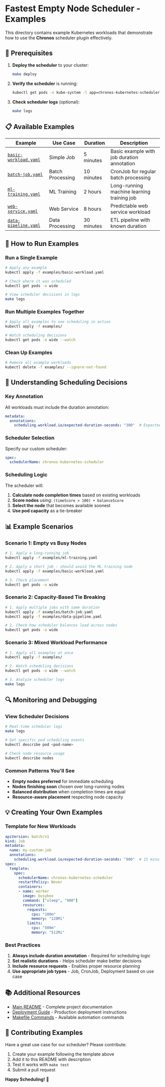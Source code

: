 # Fastest Empty Node Scheduler - Examples

This directory contains example Kubernetes workloads that demonstrate how to use the **Chronos** scheduler plugin effectively.

## 🎯 Prerequisites

1. **Deploy the scheduler** to your cluster:
   ```bash
   make deploy
   ```

2. **Verify the scheduler** is running:
   ```bash
   kubectl get pods -n kube-system -l app=chronos-kubernetes-scheduler
   ```

3. **Check scheduler logs** (optional):
   ```bash
   make logs
   ```

## 📋 Available Examples

| Example | Use Case | Duration | Description |
|---------|----------|----------|-------------|
| [`basic-workload.yaml`](./basic-workload.yaml) | Simple Job | 5 minutes | Basic example with job duration annotation |
| [`batch-job.yaml`](./batch-job.yaml) | Batch Processing | 10 minutes | CronJob for regular batch processing |
| [`ml-training.yaml`](./ml-training.yaml) | ML Training | 2 hours | Long-running machine learning training job |
| [`web-service.yaml`](./web-service.yaml) | Web Service | 8 hours | Predictable web service workload |
| [`data-pipeline.yaml`](./data-pipeline.yaml) | Data Processing | 30 minutes | ETL pipeline with known duration |

## 🚀 How to Run Examples

### Run a Single Example
```bash
# Apply any example
kubectl apply -f examples/basic-workload.yaml

# Check where it was scheduled
kubectl get pods -o wide

# View scheduler decisions in logs
make logs
```

### Run Multiple Examples Together
```bash
# Apply all examples to see scheduling in action
kubectl apply -f examples/

# Watch scheduling decisions
kubectl get pods -o wide --watch
```

### Clean Up Examples
```bash
# Remove all example workloads
kubectl delete -f examples/ --ignore-not-found
```

## 🎯 Understanding Scheduling Decisions

### Key Annotation
All workloads must include the duration annotation:
```yaml
metadata:
  annotations:
    scheduling.workload.io/expected-duration-seconds: "300"  # Expected runtime in seconds
```

### Scheduler Selection
Specify our custom scheduler:
```yaml
spec:
  schedulerName: chronos-kubernetes-scheduler
```

### Scheduling Logic
The scheduler will:
1. **Calculate node completion times** based on existing workloads
2. **Score nodes** using: `(timeScore × 100) + balanceScore`
3. **Select the node** that becomes available soonest
4. **Use pod capacity** as a tie-breaker

## 📊 Example Scenarios

### Scenario 1: Empty vs Busy Nodes
```bash
# 1. Apply a long-running job
kubectl apply -f examples/ml-training.yaml

# 2. Apply a short job - should avoid the ML training node
kubectl apply -f examples/basic-workload.yaml

# 3. Check placement
kubectl get pods -o wide
```

### Scenario 2: Capacity-Based Tie Breaking
```bash
# 1. Apply multiple jobs with same duration
kubectl apply -f examples/batch-job.yaml
kubectl apply -f examples/data-pipeline.yaml

# 2. Check how scheduler balances load across nodes
kubectl get pods -o wide
```

### Scenario 3: Mixed Workload Performance
```bash
# 1. Apply all examples at once
kubectl apply -f examples/

# 2. Watch scheduling decisions
kubectl get pods -o wide --watch

# 3. Analyze scheduler logs
make logs
```

## 🔍 Monitoring and Debugging

### View Scheduler Decisions
```bash
# Real-time scheduler logs
make logs

# Get specific pod scheduling events
kubectl describe pod <pod-name>

# Check node resource usage
kubectl describe nodes
```

### Common Patterns You'll See
- **Empty nodes preferred** for immediate scheduling
- **Nodes finishing soon** chosen over long-running nodes
- **Balanced distribution** when completion times are equal
- **Resource-aware placement** respecting node capacity

## 💡 Creating Your Own Examples

### Template for New Workloads
```yaml
apiVersion: batch/v1
kind: Job
metadata:
  name: my-custom-job
  annotations:
    scheduling.workload.io/expected-duration-seconds: "900"  # 15 minutes
spec:
  template:
    spec:
      schedulerName: chronos-kubernetes-scheduler
      restartPolicy: Never
      containers:
      - name: worker
        image: busybox
        command: ["sleep", "900"]
        resources:
          requests:
            cpu: "100m"
            memory: "128Mi"
          limits:
            cpu: "500m"
            memory: "512Mi"
```

### Best Practices
1. **Always include duration annotation** - Required for scheduling logic
2. **Set realistic durations** - Helps scheduler make better decisions
3. **Include resource requests** - Enables proper resource planning
4. **Use appropriate job types** - Job, CronJob, Deployment based on use case

## 📚 Additional Resources

- [Main README](../README.md) - Complete project documentation
- [Deployment Guide](../deploy/) - Production deployment instructions
- [Makefile Commands](../Makefile) - Available automation commands

## 🤝 Contributing Examples

Have a great use case for our scheduler? Please contribute:

1. Create your example following the template above
2. Add it to this README with description
3. Test it works with `make test`
4. Submit a pull request

**Happy Scheduling!** 🎯
